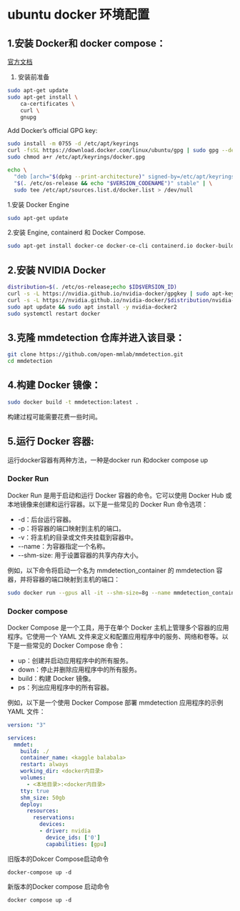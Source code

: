 # ubuntu docker 环境配置
## 1.安装 Docker和 docker compose：
[官方文档](https://docs.docker.com/engine/install/ubuntu/)
1. 安装前准备
```bash
sudo apt-get update
sudo apt-get install \
    ca-certificates \
    curl \
    gnupg
```
Add Docker’s official GPG key:
```bash
sudo install -m 0755 -d /etc/apt/keyrings
curl -fsSL https://download.docker.com/linux/ubuntu/gpg | sudo gpg --dearmor -o /etc/apt/keyrings/docker.gpg
sudo chmod a+r /etc/apt/keyrings/docker.gpg
```
```bash
echo \
  "deb [arch="$(dpkg --print-architecture)" signed-by=/etc/apt/keyrings/docker.gpg] https://download.docker.com/linux/ubuntu \
  "$(. /etc/os-release && echo "$VERSION_CODENAME")" stable" | \
  sudo tee /etc/apt/sources.list.d/docker.list > /dev/null
```

1.安装 Docker Engine
```bash
sudo apt-get update
```
2.安装 Engine, containerd 和 Docker Compose.
```bash
sudo apt-get install docker-ce docker-ce-cli containerd.io docker-buildx-plugin docker-compose-plugin
```

## 2.安装 NVIDIA Docker
```bash
distribution=$(. /etc/os-release;echo $ID$VERSION_ID)
curl -s -L https://nvidia.github.io/nvidia-docker/gpgkey | sudo apt-key add -
curl -s -L https://nvidia.github.io/nvidia-docker/$distribution/nvidia-docker.list | sudo tee /etc/apt/sources.list.d/nvidia-docker.list
sudo apt update && sudo apt install -y nvidia-docker2
sudo systemctl restart docker
```
## 3.克隆 mmdetection 仓库并进入该目录：
```bash
git clone https://github.com/open-mmlab/mmdetection.git
cd mmdetection
```

## 4.构建 Docker 镜像：
```bash
sudo docker build -t mmdetection:latest .
```
构建过程可能需要花费一些时间。

## 5.运行 Docker 容器:
运行docker容器有两种方法，一种是docker run 和docker compose up

### Docker Run
Docker Run 是用于启动和运行 Docker 容器的命令。它可以使用 Docker Hub 或本地镜像来创建和运行容器。以下是一些常见的 Docker Run 命令选项：

- -d：后台运行容器。
- -p：将容器的端口映射到主机的端口。
- -v：将主机的目录或文件夹挂载到容器中。
- --name：为容器指定一个名称。
- --shm-size: 用于设置容器的共享内存大小。

例如，以下命令将启动一个名为 mmdetection_container 的 mmdetection 容器，并将容器的端口映射到主机的端口：
```bash
sudo docker run --gpus all -it --shm-size=8g --name mmdetection_container -v /path/to/mmdetection:/mmdetection mmdetection:latest
```
### Docker compose
Docker Compose 是一个工具，用于在单个 Docker 主机上管理多个容器的应用程序。它使用一个 YAML 文件来定义和配置应用程序中的服务、网络和卷等。以下是一些常见的 Docker Compose 命令：

- up：创建并启动应用程序中的所有服务。
- down：停止并删除应用程序中的所有服务。
- build：构建 Docker 镜像。
- ps：列出应用程序中的所有容器。

例如，以下是一个使用 Docker Compose 部署 mmdetection 应用程序的示例 YAML 文件：
```yaml
version: "3"

services:
  mmdet:
    build: ./
    container_name: <kaggle balabala>
    restart: always
    working_dir: <docker内目录>
    volumes:
      - <本地目录>:<docker内目录>
    tty: true
    shm_size: 50gb
    deploy:
      resources:
        reservations:
          devices:
          - driver: nvidia
            device_ids: ['0']
            capabilities: [gpu]
```

旧版本的Dokcer Compose启动命令
```shell
docker-compose up -d
```
新版本的Docker compose 启动命令
```shell
docker compose up -d
```



